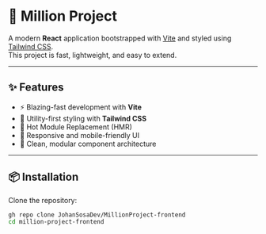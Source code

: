 # 🚀 Million Project

A modern **React** application bootstrapped with [Vite](https://vitejs.dev/) and styled using [Tailwind CSS](https://tailwindcss.com/).  
This project is fast, lightweight, and easy to extend.

---

## ✨ Features
- ⚡️ Blazing-fast development with **Vite**
- 🎨 Utility-first styling with **Tailwind CSS**
- 🔄 Hot Module Replacement (HMR)
- 📱 Responsive and mobile-friendly UI
- 🧩 Clean, modular component architecture

---

## 📦 Installation

Clone the repository:

```bash
gh repo clone JohanSosaDev/MillionProject-frontend
cd million-project-frontend

